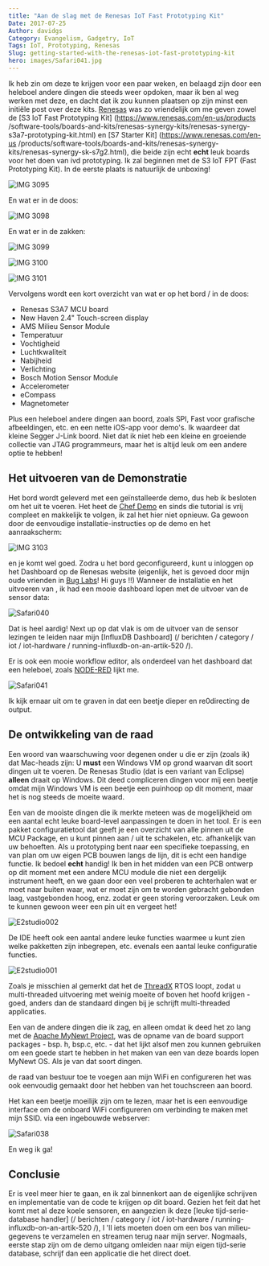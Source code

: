 ```yaml
---
title: "Aan de slag met de Renesas IoT Fast Prototyping Kit"
Date: 2017-07-25
Author: davidgs
Category: Evangelism, Gadgetry, IoT
Tags: IoT, Prototyping, Renesas
Slug: getting-started-with-the-renesas-iot-fast-prototyping-kit
hero: images/Safari041.jpg
---
```


Ik heb zin om deze te krijgen voor een paar weken, en belaagd zijn door een heleboel andere dingen die steeds weer opdoken, maar ik ben al weg werken met deze, en dacht dat ik zou kunnen plaatsen op zijn minst een initiële post over deze kits. [Renesas](https://www.renesas.com/en-us/) was zo vriendelijk om me geven zowel de [S3 IoT Fast Prototyping Kit] (https://www.renesas.com/en-us/products /software-tools/boards-and-kits/renesas-synergy-kits/renesas-synergy-s3a7-prototyping-kit.html) en [S7 Starter Kit] (https://www.renesas.com/en-us /products/software-tools/boards-and-kits/renesas-synergy-kits/renesas-synergy-sk-s7g2.html), die beide zijn echt **echt** leuk boards voor het doen van ivd prototyping. Ik zal beginnen met de S3 IoT FPT (Fast Prototyping Kit). In de eerste plaats is natuurlijk de unboxing!

![IMG 3095](/posts/category/iot/iot-hardware/images/IMG_3095.png)

En wat er in de doos:

![IMG 3098](/posts/category/iot/iot-hardware/images/IMG_3098.png)

En wat er in de zakken:

![IMG 3099](/posts/category/iot/iot-hardware/images/IMG_3099.png)

![IMG 3100](/posts/category/iot/iot-hardware/images/IMG_3100.png)

![IMG 3101](/posts/category/iot/iot-hardware/images/IMG_3101.png)

Vervolgens wordt een kort overzicht van wat er op het bord / in de doos:

- Renesas S3A7 MCU board
- New Haven 2.4" Touch-screen display
- AMS Milieu Sensor Module
- Temperatuur
- Vochtigheid
- Luchtkwaliteit
- Nabijheid
- Verlichting
- Bosch Motion Sensor Module
- Accelerometer
- eCompass
- Magnetometer

Plus een heleboel andere dingen aan boord, zoals SPI, Fast voor grafische afbeeldingen, etc. en een nette iOS-app voor demo's. Ik waardeer dat kleine Segger J-Link boord. Niet dat ik niet heb een kleine en groeiende collectie van JTAG programmeurs, maar het is altijd leuk om een andere optie te hebben!

## Het uitvoeren van de Demonstratie

Het bord wordt geleverd met een geïnstalleerde demo, dus heb ik besloten om het uit te voeren. Het heet de [Chef Demo](http://renesas-blog.mediumone.com/renesas-s3a7-fast-iot-prototyping-kit-with-smart-chef-demo-quick-start-guide/) en sinds die tutorial is vrij compleet en makkelijk te volgen, ik zal het hier niet opnieuw. Ga gewoon door de eenvoudige installatie-instructies op de demo en het aanraakscherm:

![IMG 3103](/posts/category/iot/iot-hardware/images/IMG_3103.png)

en je komt wel goed. Zodra u het bord geconfigureerd, kunt u inloggen op het Dashboard op de Renesas website (eigenlijk, het is gevoed door mijn oude vrienden in [Bug Labs](https://buglabs.net)! Hi guys !!) Wanneer de installatie en het uitvoeren van , ik had een mooie dashboard lopen met de uitvoer van de sensor data:

![Safari040](/posts/category/iot/iot-hardware/images/Safari040.jpg)

Dat is heel aardig! Next up op dat vlak is om de uitvoer van de sensor lezingen te leiden naar mijn [InfluxDB Dashboard] (/ berichten / category / iot / iot-hardware / running-influxdb-on-an-artik-520 /).

Er is ook een mooie workflow editor, als onderdeel van het dashboard dat een heleboel, zoals [NODE-RED](https://nodered.org) lijkt me.

![Safari041](/posts/category/iot/iot-hardware/images/Safari041.jpg)

Ik kijk ernaar uit om te graven in dat een beetje dieper en re0directing de output.

## De ontwikkeling van de raad

Een woord van waarschuwing voor degenen onder u die er zijn (zoals ik) dat Mac-heads zijn: U **must** een Windows VM op grond waarvan dit soort dingen uit te voeren. De Renesas Studio (dat is een variant van Eclipse) **alleen** draait op Windows. Dit deed compliceren dingen voor mij een beetje omdat mijn Windows VM is een beetje een puinhoop op dit moment, maar het is nog steeds de moeite waard.

Een van de mooiste dingen die ik merkte meteen was de mogelijkheid om een aantal echt leuke board-level aanpassingen te doen in het tool. Er is een pakket configuratietool dat geeft je een overzicht van alle pinnen uit de MCU Package, en u kunt pinnen aan / uit te schakelen, etc. afhankelijk van uw behoeften. Als u prototyping bent naar een specifieke toepassing, en van plan om uw eigen PCB bouwen langs de lijn, dit is echt een handige functie. Ik bedoel **echt** handig! Ik ben in het midden van een PCB ontwerp op dit moment met een andere MCU module die niet een dergelijk instrument heeft, en we gaan door een veel proberen te achterhalen wat er moet naar buiten waar, wat er moet zijn om te worden gebracht gebonden laag, vastgebonden hoog, enz. zodat er geen storing veroorzaken. Leuk om te kunnen gewoon weer een pin uit en vergeet het!

![E2studio002](/posts/category/iot/iot-hardware/images/e2studio002.jpg)

De IDE heeft ook een aantal andere leuke functies waarmee u kunt zien welke pakketten zijn inbegrepen, etc. evenals een aantal leuke configuratie functies.

![E2studio001](/posts/category/iot/iot-hardware/images/e2studio001.jpg)

Zoals je misschien al gemerkt dat het de [ThreadX](http://rtos.com/products/threadx/) RTOS loopt, zodat u multi-threaded uitvoering met weinig moeite of boven het hoofd krijgen - goed, anders dan de standaard dingen bij je schrijft multi-threaded applicaties.

Een van de andere dingen die ik zag, en alleen omdat ik deed het zo lang met de [Apache MyNewt Project](https://mynewt.apache.org/), was de opname van de board support packages - bsp. h, bsp.c, etc. - dat het lijkt alsof men zou kunnen gebruiken om een goede start te hebben in het maken van een van deze boards lopen MyNewt OS. Als je van dat soort dingen.

de raad van bestuur toe te voegen aan mijn WiFi en configureren het was ook eenvoudig gemaakt door het hebben van het touchscreen aan boord.

Het kan een beetje moeilijk zijn om te lezen, maar het is een eenvoudige interface om de onboard WiFi configureren om verbinding te maken met mijn SSID. via een ingebouwde webserver:

![Safari038](/posts/category/iot/iot-hardware/images/Safari038.jpg)

En weg ik ga!

## Conclusie

Er is veel meer hier te gaan, en ik zal binnenkort aan de eigenlijke schrijven en implementatie van de code te krijgen op dit board. Gezien het feit dat het komt met al deze koele sensoren, en aangezien ik deze [leuke tijd-serie-database handler] (/ berichten / category / iot / iot-hardware / running-influxdb-on-an-artik-520 /), I 'll iets moeten doen om een bos van milieu-gegevens te verzamelen en streamen terug naar mijn server. Nogmaals, eerste stap zijn om de demo uitgang omleiden naar mijn eigen tijd-serie database, schrijf dan een applicatie die het direct doet.
